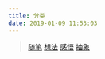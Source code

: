 ```yaml
---
title: 分类
date: 2019-01-09 11:53:03
---
```

> [随笔](/blog/categories/随笔/ "随笔")
> [想法](/blog/categories/想法/ "想法")
> [感悟](/blog/categories/感悟/ "感悟")
> [抽象](/blog/categories/抽象/ "抽象")